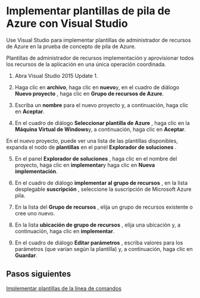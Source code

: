 <properties
    pageTitle="Implementar plantillas de Visual Studio en pila de Azure | Microsoft Azure"
    description="Obtenga información sobre cómo implementar plantillas de Visual Studio en pila de Azure."
    services="azure-stack"
    documentationCenter=""
    authors="HeathL17"
    manager="byronr"
    editor=""/>

<tags
    ms.service="azure-stack"
    ms.workload="na"
    ms.tgt_pltfrm="na"
    ms.devlang="na"
    ms.topic="article"
    ms.date="09/26/2016"
    ms.author="helaw"/>

# <a name="deploy-templates-in-azure-stack-using-visual-studio"></a>Implementar plantillas de pila de Azure con Visual Studio

Use Visual Studio para implementar plantillas de administrador de recursos de Azure en la prueba de concepto de pila de Azure.

Plantillas de administrador de recursos implementación y aprovisionar todos los recursos de la aplicación en una única operación coordinada.

1.  Abra Visual Studio 2015 Update 1.

2.  Haga clic en **archivo**, haga clic en **nuevo**y, en el cuadro de diálogo **Nuevo proyecto** , haga clic en **Grupo de recursos de Azure**.

3.  Escriba un **nombre** para el nuevo proyecto y, a continuación, haga clic en **Aceptar**.

4.  En el cuadro de diálogo **Seleccionar plantilla de Azure** , haga clic en la **Máquina Virtual de Windows**y, a continuación, haga clic en **Aceptar**.

  En el nuevo proyecto, puede ver una lista de las plantillas disponibles, expanda el nodo de **plantillas** en el panel **Explorador de soluciones** .

5.  En el panel **Explorador de soluciones** , haga clic en el nombre del proyecto, haga clic en **implementar**y haga clic en **Nueva implementación**.

6.  En el cuadro de diálogo **implementar al grupo de recursos** , en la lista desplegable **suscripción** , seleccione la suscripción de Microsoft Azure pila.

7.  En la lista del **Grupo de recursos** , elija un grupo de recursos existente o cree uno nuevo.

8.  En la lista **ubicación de grupo de recursos** , elija una ubicación y, a continuación, haga clic en **implementar**.

9.  En el cuadro de diálogo **Editar parámetros** , escriba valores para los parámetros (que varían según la plantilla) y, a continuación, haga clic en **Guardar**.

## <a name="next-steps"></a>Pasos siguientes

[Implementar plantillas de la línea de comandos](azure-stack-deploy-template-command-line.md)

